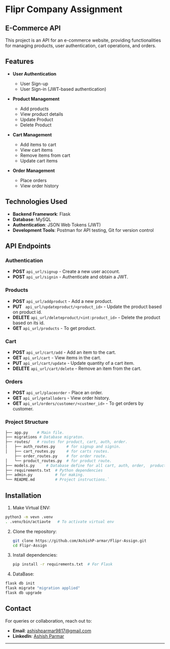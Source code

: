 # Flipr Company Assignment

## E-Commerce API

This project is an API for an e-commerce website, providing functionalities for managing products, user authentication, cart operations, and orders.

## Features

- **User Authentication**
  - User Sign-up
  - User Sign-in (JWT-based authentication)

- **Product Management**
  - Add products
  - View product details
  - Update Product
  - Delete Product

- **Cart Management**
  - Add items to cart
  - View cart items
  - Remove items from cart
  - Update cart items

- **Order Management**
  - Place orders
  - View order history

## Technologies Used

- **Backend Framework**: Flask
- **Database**: MySQL 
- **Authentication**: JSON Web Tokens (JWT)
- **Development Tools**: Postman for API testing, Git for version control

## API Endpoints

### Authentication
- **POST** `api_url/signup` - Create a new user account.
- **POST** `api_url/signin` - Authenticate and obtain a JWT.

### Products
- **POST** `api_url/addproduct` - Add a new product.
- **PUT** ` api_url/updateproduct/<product_id>` - Update the product based on product id.
- **DELETE** `api_url/deleteproduct/<int:product_id>` - Delete the product based on its id.
- **GET** `api_url/products` - To get product.

### Cart
- **POST** `api_url/cart/add` - Add an item to the cart.
- **GET** `api_url/cart` - View items in the cart.
- **PUT** `api_url/cart/update` - Update quantity of a cart item.
- **DELETE** `api_url/cart/delete` - Remove an item from the cart.

### Orders
- **POST** `api_url/placeorder` - Place an order.
- **GET** `api_url/getalloders` - View order history.
- **GET** `api_url/orders/customer/<custmer_id>` - To get orders by customer.

### **Project Structure**
```bash
├── app.py    # Main file.        
├── migrations # Database migraton.
├── routes/   # routes for product, cart, auth, order.
│   ├── auth_routes.py     # for signup and signin.
│   ├── cart_routes.py	   # for carts routes.
    ├── order_routes.py    # for order route.
│   └── product_routes.py  # for product route.
├── models.py     # Database define for all cart, auth, order,	product.
├── requirements.txt  # Python dependencies
├── admin.py          # for making.
└── README.md         # Project instructions.` 
```

## Installation
1. Make Virtual ENV:
```bash
python3 -m vevn .venv
. .venv/bin/actiavte   # To activate virtual env
```
2. Clone the repository:
   ```bash
   git clone https://github.com/AshishP-armar/Flipr-Assign.git
   cd Flipr-Assign
   ```

3. Install dependencies:
   ```bash
   pip install -r requirements.txt  # For Flask
   ```
4. DataBase: 
```bash
flask db init
flask migrate "migration applied"
flask db upgrade
```

## Contact

For queries or collaboration, reach out to:
- **Email**: ashishparmar9817@gmail.com
- **LinkedIn**: [Ashish Parmar](https://www.linkedin.com/in/ashish-parmar-20b5a42bb)

---
